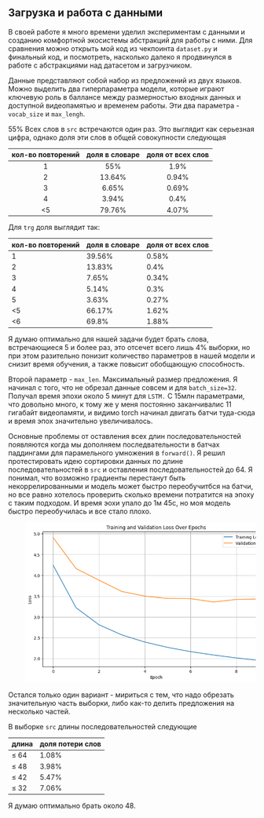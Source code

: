 ## Загрузка и работа с данными

В своей работе я много времени уделил экспериментам с данными и созданию комфортной экосистемы абстракций для работы с ними. Для сравнения можно открыть мой код из чекпоинта `dataset.py` и финальный код, и посмотреть, насколько далеко я продвинулся в работе с абстракциями над датасетом и загрузчиком.

Данные представляют собой набор из предложений из двух языков. Можно выделить два гиперпараметра модели, которые играют ключевую роль в баллансе между размерностью входных данных и доступной видеопамятью и временем работы. Эти два параметра - `vocab_size` и `max_lengh`.

55% Всех слов в `src` встречаются один раз. Это выглядит как серьезная цифра, однако доля эти слов в общей совокупности следующая

| кол-во повторений | доля в словаре | доля от всех слов |
| :------------------------------: | :------------------------: | :-----------------------------: |
|                1                |            55%            |              1.9%              |
|                2                |           13.64%           |              0.94%              |
|                3                |           6.65%           |              0.69%              |
|                4                |           3.94%           |              0.4%              |
|                <5                |           79.76%           |              4.07%              |

Для `trg` доля выглядит так:

| кол-во повторений | доля в словаре | доля от всех слов |
| -------------------------------- | -------------------------- | ------------------------------- |
| 1                                | 39.56%                     | 0.58%                           |
| 2                                | 13.83%                     | 0.4%                            |
| 3                                | 7.65%                      | 0.34%                           |
| 4                                | 5.14%                      | 0.3%                            |
| 5                                | 3.63%                      | 0.27%                           |
| <5                               | 66.17%                     | 1.62%                           |
| <6                               | 69.8%                      | 1.88%                           |

Я думаю оптимально для нашей задачи будет брать слова, встречающиеся 5 и более раз, это отсечет всего лишь 4% выборки, но при этом разительно понизит количество параметров в нашей модели и снизит время обучения, а также повысит обобщающую способность.

Второй параметр - `max_len`. Максимальный размер предложения. Я начинал с того, что не обрезал данные совсем и для `batch_size=32`. Получал время эпохи около 5 минут для `LSTM.` C 15млн параметрами, что довольно много, к тому же у меня постоянно заканчивалис 11 гигабайт видеопамяти, и видимо torch начинал двигать батчи туда-сюда и время эпох значительно увеличивалось.

Основные проблемы от оставления всех длин последовательностей появляются когда мы дополняем последвательности в батчах паддингами для парамельного умножения в `forward()`. Я решил протестировать идею сортировки данных по длине последовательностей в `src` и оставления последовательностей до 64. Я понимал, что возможно градиенты перестанут быть некоррелированными и модель может быстро переобучитбся на батчи, но все равно хотелось проверить сколько времени потратится на эпоху с таким подходом. И время эохи упало до 1м 45с, но моя модель быстро переобучилась и все стало плохо.

<pre class="vditor-reset" contenteditable="true" spellcheck="false">
    <img src="images/lstm-sorted-batches-losses.png"/>
</pre>

Остался только один вариант - мириться с тем, что надо обрезать значительную часть выборки, либо как-то делить предложения на несколько частей.

В выборке `src` длины последовательностей следующие

| длина  | доля потери слов |
| ----------- | ------------------------------ |
| $\leq$ 64 | 1.08%                          |
| $\leq$ 48 | 3.98%                          |
| $\leq$ 42 | 5.47%                          |
| $\leq$ 32 | 7.06%                          |

Я думаю оптимально брать около 48.
